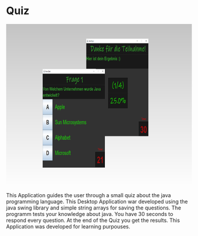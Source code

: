 # Quiz

<img src="https://github.com/agul1no/Quiz/blob/master/JavaQuiz_Mockup.png" width="800" height="440" />

This Application guides the user through a small quiz about the java programming language. This Desktop Application war developed using the java swing library and simple string arrays for saving the questions. The programm tests your knowledge about java. You have 30 seconds to respond every question. At the end of the Quiz you get the results.
This Application was developed for learning purpouses.
